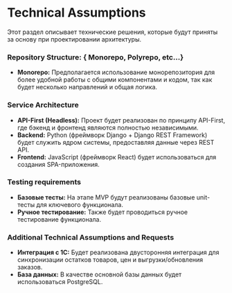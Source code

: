# **Technical Assumptions**

Этот раздел описывает технические решения, которые будут приняты за основу при проектировании архитектуры.

### **Repository Structure: { Monorepo, Polyrepo, etc...}**

* **Monorepo:** Предполагается использование монорепозитория для более удобной работы с общими компонентами и кодом, так как будет несколько направлений и общая логика.

### **Service Architecture**

* **API-First (Headless):** Проект будет реализован по принципу API-First, где бэкенд и фронтенд являются полностью независимыми.  
* **Backend:** Python (фреймворк Django \+ Django REST Framework) будет служить ядром системы, предоставляя данные через REST API.  
* **Frontend:** JavaScript (фреймворк React) будет использоваться для создания SPA-приложения.

### **Testing requirements**

* **Базовые тесты:** На этапе MVP будут реализованы базовые unit-тесты для ключевого функционала.  
* **Ручное тестирование:** Также будет проводиться ручное тестирование функционала.

### **Additional Technical Assumptions and Requests**

* **Интеграция с 1С:** Будет реализована двусторонняя интеграция для синхронизации остатков товаров, цен и выгрузки/обновления заказов.  
* **База данных:** В качестве основной базы данных будет использоваться PostgreSQL.
